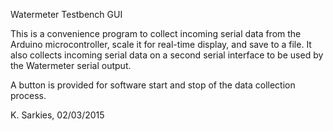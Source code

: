 Watermeter Testbench GUI

This is a convenience program to collect incoming serial data from the
Arduino microcontroller, scale it for real-time display, and save to a file.
It also collects incoming serial data on a second serial interface to be used
by the Watermeter serial output.

A button is provided for software start and stop of the data collection process.

K. Sarkies, 02/03/2015

